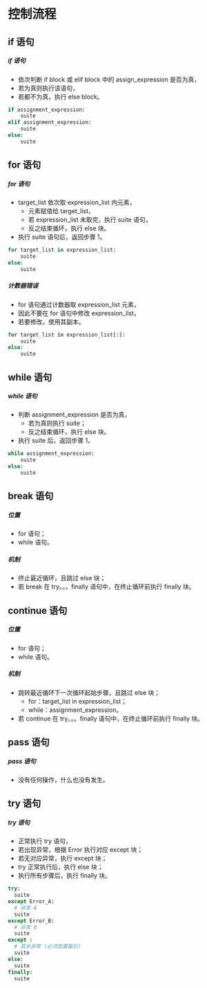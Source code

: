 # 控制流程

## if 语句

##### if 语句

- 依次判断 if block 或 elif block 中的 assign_expression 是否为真，
- 若为真则执行该语句，
- 若都不为真，执行 else block。

```python
if assignment_expression:
    suite
elif assignment_expression:
    suite
else:
    suite
```

## for 语句

##### for 语句

- target_list 依次取 expression_list 内元素，
  - 元素赋值给 target_list，
  - 若 expression_list 未取完，执行 suite 语句，
  - 反之结束循环，执行 else 块。
- 执行 suite 语句后，返回步骤 1。

```python
for target_list in expression_list:
    suite
else:
    suite
```

##### 计数器错误

- for 语句通过计数器取 expression_list 元素，
- 因此不要在 for 语句中修改 expression_list，
- 若要修改，使用其副本。

```python
for target_list in expression_list[:]:
    suite
else:
    suite
```

## while 语句

##### while 语句

- 判断 assignment_expression 是否为真，
  - 若为真则执行 suite；
  - 反之结束循环，执行 else 块。
- 执行 suite 后，返回步骤 1。

```python
while assignment_expression:
    suite
else:
    suite
```

## break 语句

##### 位置

- for 语句；
- while 语句。

##### 机制

- 终止最近循环，且跳过 else 块；
- 若 break 在 try。。。finally 语句中，在终止循环前执行 finally 块。

## continue 语句

##### 位置

- for 语句；
- while 语句。

##### 机制

- 跳转最近循环下一次循环起始步骤，且跳过 else 块；
  - for：target_list in expression_list；
  - while：assignment_expression。
- 若 continue 在 try。。。finally 语句中，在终止循环前执行 finally 块。

## pass 语句

##### pass 语句

- 没有任何操作，什么也没有发生。

## try 语句

##### try 语句

- 正常执行 try 语句，
- 若出现异常，根据 Error 执行对应 except 块；
- 若无对应异常，执行 except 块；
- try 正常执行后，执行 else 块；
- 执行所有步骤后，执行 finally 块。

```python
try:
  suite
except Error_A:
  # 异常 A
  suite
except Error_B:
  # 异常 B
  suite
except :
  # 其余异常 (必须放置最后)
  suite
else:
  suite
finally:
  suite
```
